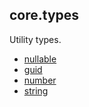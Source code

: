 ## core.types
Utility types.

* [nullable](./src/nullable/README.md)
* [guid](./src/guid/README.md)
* [number](./src/number/README.md)
* [string](./src/string/README.md)
